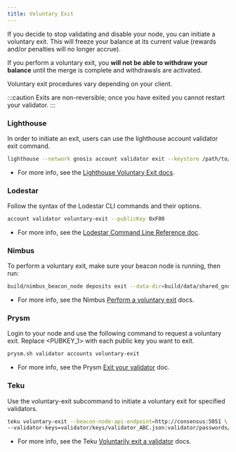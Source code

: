 ```yaml
---
title: Voluntary Exit
---
```


If you decide to stop validating and disable your node, you can initiate a voluntary exit. This will freeze your balance at its current value (rewards and/or penalties will no longer accrue).

If you perform a voluntary exit, you **will not be able to withdraw your balance** until the merge is complete and withdrawals are activated.

Voluntary exit procedures vary depending on your client.

:::caution
Exits are non-reversible; once you have exited you cannot restart your validator.
:::

### Lighthouse

In order to initiate an exit, users can use the lighthouse account validator exit command.

```bash
lighthouse --network gnosis account validator exit --keystore /path/to/keystore --beacon-node http://consensus:5052
```

* For more info, see the [Lighthouse Voluntary Exit docs](https://lighthouse-book.sigmaprime.io/voluntary-exit.html).


### Lodestar

Follow the syntax of the Lodestar CLI commands and their options.

```bash
account validator voluntary-exit --publicKey 0xF00
```

* For more info, see the [Lodestar Command Line Reference doc](https://chainsafe.github.io/lodestar/reference/cli/#validator-voluntary-exit).


### Nimbus

To perform a voluntary exit, make sure your beacon node is running, then run:

```bash
build/nimbus_beacon_node deposits exit --data-dir=build/data/shared_gnosis_0 --validator=<VALIDATOR_PUBLIC_KEY>
```

* For more info, see the Nimbus [Perform a voluntary exit](https://nimbus.guide/voluntary-exit.html) docs.


### Prysm

Login to your node and use the following command to request a voluntary exit. Replace \<PUBKEY\_1> with each public key you want to exit.

```bash
prysm.sh validator accounts voluntary-exit
```

* For more info, see the Prysm [Exit your validator](https://docs.prylabs.network/docs/wallet/exiting-a-validator/) doc.

### Teku

Use the voluntary-exit subcommand to initiate a voluntary exit for specified validators.

```bash
teku voluntary-exit --beacon-node-api-endpoint=http://consensus:5051 \
--validator-keys=validator/keys/validator_ABC.json:validator/passwords/validator_ABC.txt
```

* For more info, see the Teku [Voluntarily exit a validator](https://docs.teku.consensys.net/en/latest/HowTo/Voluntary-Exit/) docs.